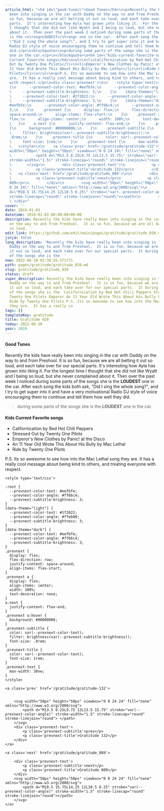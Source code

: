 ```yaml
---
article_html: "<h4 id=\"good-tunes\">Good Tunes</h4>\n<p>Recently the kids have really
  been into singing in the car with Daddy on the way to and from Preshool.  It is
  so fun, because we are all belting it out so loud, and each take over for our special
  parts.  It's interesting how Ayla has grown into liking it.  For the longest time
  I thought that she did not like Wyatt and I being so loud, but she never complained
  about it.  Then over the past week I noticed during some parts of the songs she
  is the <strong>LOUDEST</strong> one in the car.  After each song the kids both ask,
  \"Did I sing the whole song?\", and I try to get super into it and have a very motivational
  Radio DJ style of voice encouraging them to continue and tell them how well they
  did.</p>\n<blockquote>\n<p>during some parts of the songs she is the <strong>LOUDEST</strong>
  one in the car.</p>\n</blockquote>\n<h4 id=\"kids-current-favorite-songs\">Kids
  Current Favorite songs</h4>\n<ul>\n<li>Californication by Red Hot Chili Peppers</li>\n<li>Stressed
  Out by Twenty One Pilots</li>\n<li>Emperor's New Clothes by Panic! at the Disco</li>\n<li>An
  11 Year Old Wrote This About His Bully by Mac Lethal</li>\n<li>Ride by Twenty One
  Pilots</li>\n</ul>\n<p>P.S. Its so awesome to see how into the Mac Lethal song they
  are.  It has a really cool message about being kind to others, and treating everyone
  with respect.</p>\n<div class='prevnext'>\n\n    <style type='text/css'>\n\n    :root
  {\n      --prevnext-color-text: #eefbfe;\n      --prevnext-color-angle: #ff66c4;\n
  \     --prevnext-subtitle-brightness: 3;\n    }\n    [data-theme=\"light\"] {\n
  \     --prevnext-color-text: #1f2022;\n      --prevnext-color-angle: #ffeb00;\n
  \     --prevnext-subtitle-brightness: 3;\n    }\n    [data-theme=\"dark\"] {\n      --prevnext-color-text:
  #eefbfe;\n      --prevnext-color-angle: #ff66c4;\n      --prevnext-subtitle-brightness:
  3;\n    }\n    .prevnext {\n      display: flex;\n      flex-direction: row;\n      justify-content:
  space-around;\n      align-items: flex-start;\n    }\n    .prevnext a {\n      display:
  flex;\n      align-items: center;\n      width: 100%;\n      text-decoration: none;\n
  \   }\n    a.next {\n      justify-content: flex-end;\n    }\n    .prevnext a:hover
  {\n      background: #00000006;\n    }\n    .prevnext-subtitle {\n      color: var(--prevnext-color-text);\n
  \     filter: brightness(var(--prevnext-subtitle-brightness));\n      font-size:
  .8rem;\n    }\n    .prevnext-title {\n      color: var(--prevnext-color-text);\n
  \     font-size: 1rem;\n    }\n    .prevnext-text {\n      max-width: 30vw;\n    }\n
  \   </style>\n\n    <a class='prev' href='/gratitude/gratitude-132'>\n\n\n        <svg
  width=\"50px\" height=\"50px\" viewbox=\"0 0 24 24\" fill=\"none\" xmlns=\"http://www.w3.org/2000/svg\">\n
  \           <path d=\"M13.5 8.25L9.75 12L13.5 15.75\" stroke=\"var(--prevnext-color-angle)\"
  stroke-width=\"1.5\" stroke-linecap=\"round\" stroke-linejoin=\"round\"> </path>\n
  \       </svg>\n        <div class='prevnext-text'>\n            <p class='prevnext-subtitle'>prev</p>\n
  \           <p class='prevnext-title'>Gratitude 132</p>\n        </div>\n    </a>\n\n
  \   <a class='next' href='/gratitude/gratitude_089'>\n\n        <div class='prevnext-text'>\n
  \           <p class='prevnext-subtitle'>next</p>\n            <p class='prevnext-title'>Gratitude
  089</p>\n        </div>\n        <svg width=\"50px\" height=\"50px\" viewbox=\"0
  0 24 24\" fill=\"none\" xmlns=\"http://www.w3.org/2000/svg\">\n            <path
  d=\"M10.5 15.75L14.25 12L10.5 8.25\" stroke=\"var(--prevnext-color-angle)\" stroke-width=\"1.5\"
  stroke-linecap=\"round\" stroke-linejoin=\"round\"></path>\n        </svg>\n    </a>\n
  \ </div>"
cover: ''
date: 2019-01-03
datetime: 2019-01-03 00:00:00+00:00
description: Recently the kids have really been into singing in the car with Daddy
  on the way to and from Preshool.  It is so fun, because we are all belting it out
  so loud,
edit_link: https://github.com/edit/main/pages/gratitude/gratitude_020.md
jinja: false
long_description: 'Recently the kids have really been into singing in the car with
  Daddy on the way to and from Preshool.  It is so fun, because we are all belting
  it out so loud, and each take over for our special parts.  It during some parts
  of the songs she is the  '
now: 2022-06-10 02:38:55.571771
path: pages/gratitude/gratitude_020.md
slug: gratitude/gratitude_020
status: draft
super_description: Recently the kids have really been into singing in the car with
  Daddy on the way to and from Preshool.  It is so fun, because we are all belting
  it out so loud, and each take over for our special parts.  It during some parts
  of the songs she is the  Californication by Red Hot Chili Peppers Stressed Out by
  Twenty One Pilots Emperor An 11 Year Old Wrote This About His Bully by Mac Lethal
  Ride by Twenty One Pilots P.S. Its so awesome to see how into the Mac Lethal song
  they are.  It has a really co
tags: []
templateKey: gratitude
title: Gratitude 020
today: 2022-06-10
year: 2019
---
```


#### Good Tunes

Recently the kids have really been into singing in the car with Daddy on the way to and from Preshool.  It is so fun, because we are all belting it out so loud, and each take over for our special parts.  It's interesting how Ayla has grown into liking it.  For the longest time I thought that she did not like Wyatt and I being so loud, but she never complained about it.  Then over the past week I noticed during some parts of the songs she is the **LOUDEST** one in the car.  After each song the kids both ask, "Did I sing the whole song?", and I try to get super into it and have a very motivational Radio DJ style of voice encouraging them to continue and tell them how well they did.

>during some parts of the songs she is the **LOUDEST** one in the car.


#### Kids Current Favorite songs

* Californication by Red Hot Chili Peppers
* Stressed Out by Twenty One Pilots
* Emperor's New Clothes by Panic! at the Disco
* An 11 Year Old Wrote This About His Bully by Mac Lethal
* Ride by Twenty One Pilots

P.S. Its so awesome to see how into the Mac Lethal song they are.  It has a really cool message about being kind to others, and treating everyone with respect.
<div class='prevnext'>

    <style type='text/css'>

    :root {
      --prevnext-color-text: #eefbfe;
      --prevnext-color-angle: #ff66c4;
      --prevnext-subtitle-brightness: 3;
    }
    [data-theme="light"] {
      --prevnext-color-text: #1f2022;
      --prevnext-color-angle: #ffeb00;
      --prevnext-subtitle-brightness: 3;
    }
    [data-theme="dark"] {
      --prevnext-color-text: #eefbfe;
      --prevnext-color-angle: #ff66c4;
      --prevnext-subtitle-brightness: 3;
    }
    .prevnext {
      display: flex;
      flex-direction: row;
      justify-content: space-around;
      align-items: flex-start;
    }
    .prevnext a {
      display: flex;
      align-items: center;
      width: 100%;
      text-decoration: none;
    }
    a.next {
      justify-content: flex-end;
    }
    .prevnext a:hover {
      background: #00000006;
    }
    .prevnext-subtitle {
      color: var(--prevnext-color-text);
      filter: brightness(var(--prevnext-subtitle-brightness));
      font-size: .8rem;
    }
    .prevnext-title {
      color: var(--prevnext-color-text);
      font-size: 1rem;
    }
    .prevnext-text {
      max-width: 30vw;
    }
    </style>
    
    <a class='prev' href='/gratitude/gratitude-132'>
    

        <svg width="50px" height="50px" viewbox="0 0 24 24" fill="none" xmlns="http://www.w3.org/2000/svg">
            <path d="M13.5 8.25L9.75 12L13.5 15.75" stroke="var(--prevnext-color-angle)" stroke-width="1.5" stroke-linecap="round" stroke-linejoin="round"> </path>
        </svg>
        <div class='prevnext-text'>
            <p class='prevnext-subtitle'>prev</p>
            <p class='prevnext-title'>Gratitude 132</p>
        </div>
    </a>
    
    <a class='next' href='/gratitude/gratitude_089'>
    
        <div class='prevnext-text'>
            <p class='prevnext-subtitle'>next</p>
            <p class='prevnext-title'>Gratitude 089</p>
        </div>
        <svg width="50px" height="50px" viewbox="0 0 24 24" fill="none" xmlns="http://www.w3.org/2000/svg">
            <path d="M10.5 15.75L14.25 12L10.5 8.25" stroke="var(--prevnext-color-angle)" stroke-width="1.5" stroke-linecap="round" stroke-linejoin="round"></path>
        </svg>
    </a>
  </div>